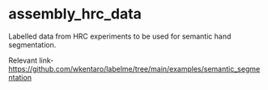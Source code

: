 # assembly_hrc_data
Labelled data from HRC experiments to be used for semantic hand segmentation.

Relevant link-
https://github.com/wkentaro/labelme/tree/main/examples/semantic_segmentation
